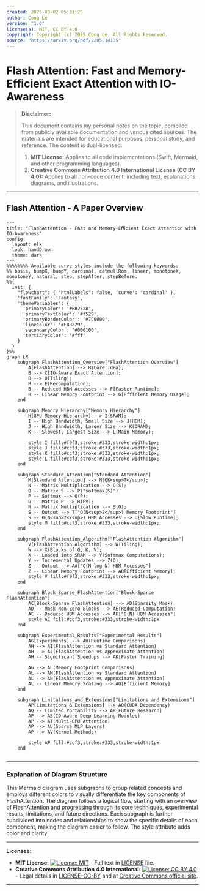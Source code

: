 ```yaml
---
created: 2025-03-02 05:31:26
author: Cong Le
version: "1.0"
license(s): MIT, CC BY 4.0
copyright: Copyright (c) 2025 Cong Le. All Rights Reserved.
source: "https://arxiv.org/pdf/2205.14135"
---
```




# Flash Attention: Fast and Memory-Efficient Exact Attention with IO-Awareness
> **Disclaimer:**
>
> This document contains my personal notes on the topic,
> compiled from publicly available documentation and various cited sources.
> The materials are intended for educational purposes, personal study, and reference.
> The content is dual-licensed:
> 1. **MIT License:** Applies to all code implementations (Swift, Mermaid, and other programming languages).
> 2. **Creative Commons Attribution 4.0 International License (CC BY 4.0):** Applies to all non-code content, including text, explanations, diagrams, and illustrations.
---

## Flash Attention - A Paper Overview


```mermaid
---
title: "FlashAttention - Fast and Memory-Eﬃcient Exact Attention with IO-Awareness"
config:
  layout: elk
  look: handDrawn
  theme: dark
---
%%%%%%%% Available curve styles include the following keywords:
%% basis, bumpX, bumpY, cardinal, catmullRom, linear, monotoneX, monotoneY, natural, step, stepAfter, stepBefore.
%%{
  init: {
    "flowchart": { "htmlLabels": false, 'curve': 'cardinal' },
    'fontFamily': 'Fantasy',
    'themeVariables': {
      'primaryColor': '#BB2528',
      'primaryTextColor': '#f529',
      'primaryBorderColor': '#7C0000',
      'lineColor': '#F8B229',
      'secondaryColor': '#006100',
      'tertiaryColor': '#fff'
    }
  }
}%%
graph LR
    subgraph FlashAttention_Overview["FlashAttention Overview"]
        A[FlashAttention] --> B{Core Idea};
        B --> C[IO-Aware Exact Attention];
        B --> D[Tiling];
        B --> E[Recomputation];
        B -- Reduced HBM Accesses --> F[Faster Runtime];
        B -- Linear Memory Footprint --> G[Efficient Memory Usage];
    end
    
    subgraph Memory_Hierarchy["Memory Hierarchy"]
        H[GPU Memory Hierarchy] --> I(SRAM);
        I -- High Bandwidth, Small Size --> J(HBM);
        J -- High Bandwidth, Larger Size --> K(DRAM);
        K -- Slowest, Largest Size --> L(Main Memory);
        
        style I fill:#f9f3,stroke:#333,stroke-width:1px;
        style J fill:#ccf3,stroke:#333,stroke-width:1px;
        style K fill:#ccf3,stroke:#333,stroke-width:1px;
        style L fill:#ccf3,stroke:#333,stroke-width:1px;
    end
    
    subgraph Standard_Attention["Standard Attention"]
        M[Standard Attention] --> N(QK<sup>T</sup>);
        N -- Matrix Multiplication --> O(S);
        O -- Matrix S --> P("softmax(S)")
        P -- Softmax --> Q(P);
        Q -- Matrix P --> R(PV);
        R -- Matrix Multiplication --> S(O);
        S -- Output --> T["O(N<sup>2</sup>) Memory Footprint"]
        S -- O(N<sup>2</sup>) HBM Accesses --> U[Slow Runtime];
        style M fill:#ccf3,stroke:#333,stroke-width:1px;
    end
    
    subgraph FlashAttention_Algorithm["FlashAttention Algorithm"]
        V[FlashAttention Algorithm] --> W(Tiling);
        W --> X(Blocks of Q, K, V);
        X -- Loaded into SRAM --> Y(Softmax Computations);
        Y -- Incremental Updates --> Z(O);
        Z -- Output --> AA["O(N log N) HBM Accesses"]
        Z -- Linear Memory Footprint --> AB[Efficient Memory];
        style V fill:#f9f3,stroke:#333,stroke-width:1px;
    end
    
    subgraph Block_Sparse_FlashAttention["Block-Sparse FlashAttention"]
        AC[Block-Sparse FlashAttention] --> AD(Sparsity Mask)
        AD -- Mask Non-Zero Blocks --> AE(Reduced Computation)
        AE -- Reduced HBM Accesses --> AF["O(N) HBM Accesses"]
        style AC fill:#ccf3,stroke:#333,stroke-width:1px
    end
    
    subgraph Experimental_Results["Experimental Results"]
        AG[Experiments] --> AH(Runtime Comparisons)
        AH --> AI(FlashAttention vs Standard Attention)
        AH --> AJ(FlashAttention vs Approximate Attention)
        AH -- Significant Speedups --> AK[Faster Training]
        
        AG --> AL(Memory Footprint Comparisons)
        AL --> AM(FlashAttention vs Standard Attention)
        AL --> AN(FlashAttention vs Approximate Attention)
        AL -- Linear Memory Scaling --> AO[Efficient Memory]
    end
    
    subgraph Limitations_and_Extensions["Limitations and Extensions"]
        AP[Limitations & Extensions] --> AQ(CUDA Dependency)
        AQ -- Limited Portability --> AR[Future Research]
        AP --> AS(IO-Aware Deep Learning Modules)
        AP --> AT(Multi-GPU Attention)
        AP --> AU(Sparse MLP Layers)
        AP --> AV(Kernel Methods)
        
        style AP fill:#ccf3,stroke:#333,stroke-width:1px
    end
    
```

----


### Explanation of Diagram Structure

This Mermaid diagram uses subgraphs to group related concepts and employs different colors to visually differentiate the key components of FlashAttention. The diagram follows a logical flow, starting with an overview of FlashAttention and progressing through its core techniques, experimental results, limitations, and future directions. Each subgraph is further subdivided into nodes and relationships to show the specific details of each component, making the diagram easier to follow. The style attribute adds color and clarity.




---
**Licenses:**

- **MIT License:**  [![License: MIT](https://img.shields.io/badge/License-MIT-yellow.svg)](LICENSE) - Full text in [LICENSE](LICENSE) file.
- **Creative Commons Attribution 4.0 International:** [![License: CC BY 4.0](https://licensebuttons.net/l/by/4.0/88x31.png)](LICENSE-CC-BY) - Legal details in [LICENSE-CC-BY](LICENSE-CC-BY) and at [Creative Commons official site](http://creativecommons.org/licenses/by/4.0/).

---